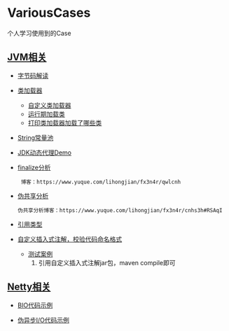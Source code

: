 # VariousCases
个人学习使用到的Case
## [JVM相关](https://github.com/lhj502819/VariousCases/blob/main/CasesForJVM)
* [字节码解读](https://github.com/lhj502819/VariousCases/blob/main/CasesForJVM/src/main/java/cn/onenine/jvm/bytecode/Hello.java)
* [类加载器](https://github.com/lhj502819/VariousCases/blob/main/CasesForJVM/src/main/java/cn/onenine/jvm/classloader)
    - [自定义类加载器](https://github.com/lhj502819/VariousCases/blob/main/CasesForJVM/src/main/java/cn/onenine/jvm/classloader/customclassloader)
    - [运行期加载类](https://github.com/lhj502819/VariousCases/blob/main/src/main/java/cn/onenine/jvm/classloader/JVMAppClassLoaderAddURL.java)
    - [打印类加载器加载了哪些类](https://github.com/lhj502819/VariousCases/blob/main/src/main/java/cn/onenine/jvm/classloader/JVMClassLoaderPrintPath.java)
* [String常量池](https://www.yuque.com/lihongjian/fx3n4r/yuqzoi)
* [JDK动态代理Demo](https://github.com/lhj502819/VariousCases/blob/main/CasesForJVM/src/main/java/cn/onenine/jvm/dynamicproxy)
* [finalize分析](https://github.com/lhj502819/VariousCases/blob/main/src/main/java/cn/onenine/jvm/gc/FinalizeEscapeGC.java)
  
       博客：https://www.yuque.com/lihongjian/fx3n4r/qwlcnh
* [伪共享分析](https://github.com/lhj502819/VariousCases/blob/main/src/main/java/cn/onenine/jvm/gc/FalseSharingDemo.java)

      伪共享分析博客：https://www.yuque.com/lihongjian/fx3n4r/cnhs3h#RSAqI
* [引用类型](https://github.com/lhj502819/VariousCases/blob/main/CasesForJVM/src/main/java/cn/onenine/jvm/reference)
* [自定义插入式注解，校验代码命名格式](https://github.com/lhj502819/VariousCases/blob/main/CasesForJVM/src/main/java/cn/onenine/jvm/annotatiomprocesser)
    * [测试案例](https://github.com/lhj502819/VariousCases/blob/main/CasesForJVM/CodeNameCheckTest)
      1. 引用自定义插入式注解jar包，maven compile即可

## [Netty相关](https://github.com/lhj502819/VariousCases/tree/main/CaseForNetty)

* [BIO代码示例](https://github.com/lhj502819/VariousCases/tree/main/CaseForNetty/src/main/java/cn/znnine/netty/bio/v1)

* [伪异步I/O代码示例](https://github.com/lhj502819/VariousCases/tree/main/CaseForNetty/src/main/java/cn/znnine/netty/bio/v1)
   